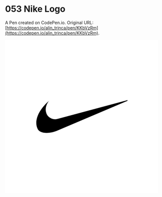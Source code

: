 # 053 Nike Logo

A Pen created on CodePen.io. Original URL: [https://codepen.io/alin_trinca/pen/KKbVzRm](https://codepen.io/alin_trinca/pen/KKbVzRm).

![Nike Logo Screenshot](nike-logo.png)

